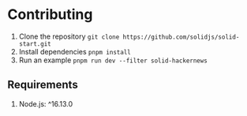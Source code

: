 # Contributing
1. Clone the repository
    `git clone https://github.com/solidjs/solid-start.git`
2. Install dependencies
    `pnpm install`
3. Run an example
    `pnpm run dev --filter solid-hackernews`

## Requirements
1. Node.js: ^16.13.0